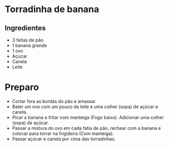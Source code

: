 # Torradinha de banana

## Ingredientes

* 3 fatias de pão
* 1 banana grande
* 1 ovo
* Açúcar
* Canela
* Leite

# Preparo

* Cortar fora as bordas do pão e amassar.
* Bater um ovo com um pouco de leite e uma colher (sopa) de açúcar e canela.
* Picar a banana e fritar com manteiga (Fogo baixo). Adicionar uma colher (sopa) de açúcar.
* Passar a mistura  do ovo em cada fatia de pão, rechear com a banana e colocar para torrar na frigideira (Com manteiga).
* Passar açúcar e canela por cima das torradinhas.
